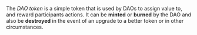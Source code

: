 The *DAO token* is a simple token that is used by DAOs to assign value to, and reward participants actions. 
It can be **minted** or **burned** by the DAO and also be **destroyed** in the event of an upgrade to a better token or in other circumstances.